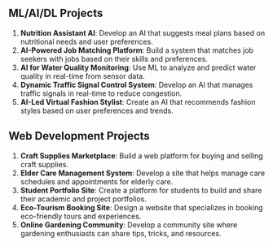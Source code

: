 ## ML/AI/DL Projects
1. **Nutrition Assistant AI**: Develop an AI that suggests meal plans based on nutritional needs and user preferences.
2. **AI-Powered Job Matching Platform**: Build a system that matches job seekers with jobs based on their skills and preferences.
3. **AI for Water Quality Monitoring**: Use ML to analyze and predict water quality in real-time from sensor data.
4. **Dynamic Traffic Signal Control System**: Develop an AI that manages traffic signals in real-time to reduce congestion.
5. **AI-Led Virtual Fashion Stylist**: Create an AI that recommends fashion styles based on user preferences and trends.

## Web Development Projects
1. **Craft Supplies Marketplace**: Build a web platform for buying and selling craft supplies.
2. **Elder Care Management System**: Develop a site that helps manage care schedules and appointments for elderly care.
3. **Student Portfolio Site**: Create a platform for students to build and share their academic and project portfolios.
4. **Eco-Tourism Booking Site**: Design a website that specializes in booking eco-friendly tours and experiences.
5. **Online Gardening Community**: Develop a community site where gardening enthusiasts can share tips, tricks, and resources.
